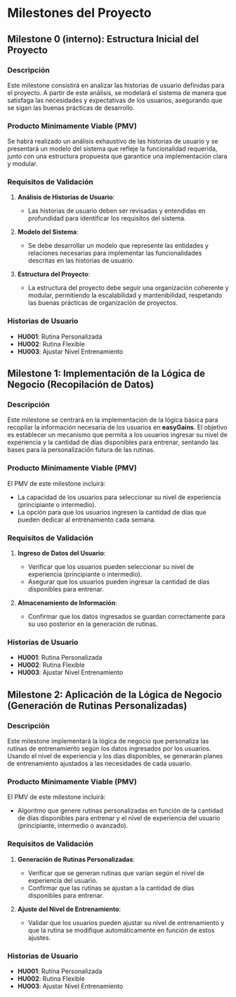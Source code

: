 # Milestones del Proyecto

## Milestone 0 (interno): Estructura Inicial del Proyecto

### Descripción
Este milestone consistirá en analizar las historias de usuario definidas para el proyecto. A partir de este análisis, se modelará el sistema de manera que satisfaga las necesidades y expectativas de los usuarios, asegurando que se sigan las buenas prácticas de desarrollo.

### Producto Mínimamente Viable (PMV)
Se habrá realizado un análisis exhaustivo de las historias de usuario y se presentará un modelo del sistema que refleje la funcionalidad requerida, junto con una estructura propuesta que garantice una implementación clara y modular.

### Requisitos de Validación
1. **Análisis de Historias de Usuario**: 
   - Las historias de usuario deben ser revisadas y entendidas en profundidad para identificar los requisitos del sistema.

2. **Modelo del Sistema**:
   - Se debe desarrollar un modelo que represente las entidades y relaciones necesarias para implementar las funcionalidades descritas en las historias de usuario.

3. **Estructura del Proyecto**:
   - La estructura del proyecto debe seguir una organización coherente y modular, permitiendo la escalabilidad y mantenibilidad, respetando las buenas prácticas de organización de proyectos.

### Historias de Usuario
- **HU001**:  Rutina Personalizada
- **HU002**:  Rutina Flexible
- **HU003**:  Ajustar Nivel Entrenamiento


## Milestone 1: Implementación de la Lógica de Negocio (Recopilación de Datos)

### Descripción
Este milestone se centrará en la implementación de la lógica básica para recopilar la información necesaria de los usuarios en **easyGains**. El objetivo es establecer un mecanismo que permita a los usuarios ingresar su nivel de experiencia y la cantidad de días disponibles para entrenar, sentando las bases para la personalización futura de las rutinas.

### Producto Mínimamente Viable (PMV)
El PMV de este milestone incluirá:
- La capacidad de los usuarios para seleccionar su nivel de experiencia (principiante o intermedio).
- La opción para que los usuarios ingresen la cantidad de días que pueden dedicar al entrenamiento cada semana.

### Requisitos de Validación
1. **Ingreso de Datos del Usuario**:
   - Verificar que los usuarios pueden seleccionar su nivel de experiencia (principiante o intermedio).
   - Asegurar que los usuarios pueden ingresar la cantidad de días disponibles para entrenar.

2. **Almacenamiento de Información**:
   - Confirmar que los datos ingresados se guardan correctamente para su uso posterior en la generación de rutinas.

### Historias de Usuario
- **HU001**: Rutina Personalizada
- **HU002**: Rutina Flexible
- **HU003**: Ajustar Nivel Entrenamiento


## Milestone 2: Aplicación de la Lógica de Negocio (Generación de Rutinas Personalizadas)

### Descripción
Este milestone implementará la lógica de negocio que personaliza las rutinas de entrenamiento según los datos ingresados por los usuarios. Usando el nivel de experiencia y los días disponibles, se generarán planes de entrenamiento ajustados a las necesidades de cada usuario.

### Producto Mínimamente Viable (PMV)
El PMV de este milestone incluirá:
- Algoritmo que genere rutinas personalizadas en función de la cantidad de días disponibles para entrenar y el nivel de experiencia del usuario (principiante, intermedio o avanzado).

### Requisitos de Validación
1. **Generación de Rutinas Personalizadas**:
   - Verificar que se generan rutinas que varían según el nivel de experiencia del usuario.
   - Confirmar que las rutinas se ajustan a la cantidad de días disponibles para entrenar.

2. **Ajuste del Nivel de Entrenamiento**:
   - Validar que los usuarios pueden ajustar su nivel de entrenamiento y que la rutina se modifique automáticamente en función de estos ajustes.

### Historias de Usuario
- **HU001**: Rutina Personalizada
- **HU002**: Rutina Flexible
- **HU003**: Ajustar Nivel Entrenamiento

